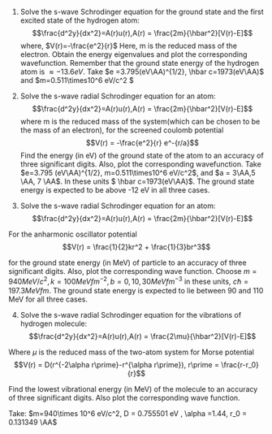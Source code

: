 1.  Solve the s-wave Schrodinger equation for the ground state and the first excited state of the hydrogen atom:
$$\frac{d^2y}{dx^2}=A(r)u(r),A(r) = \frac{2m}{\hbar^2}[V(r)-E]$$where, $V(r)=-\frac{e^2}{r}$
Here, m is the reduced mass of the electron. Obtain the energy eigenvalues and plot the corresponding wavefunction. Remember that the ground state energy of the hydrogen atom is $\approx -13.6 eV$. Take $e =3.795(eV\AA)^{1/2}, \hbar c=1973(eV\AA)$ and $m=0.511\times10^6 eV/c^2  $

2. Solve the s-wave radial Schrodinger equation for an atom:
$$\frac{d^2y}{dx^2}=A(r)u(r),A(r) = \frac{2m}{\hbar^2}[V(r)-E]$$
where m is the reduced mass of the system(which can be chosen to be the mass of an electron), for the screened coulomb potential
$$V(r) = -\frac{e^2}{r} e^-{r/a}$$
Find the energy (in eV) of the ground state of the atom to an accuracy of three significant digits. Also, plot the corresponding wavefunction. Take $e=3.795 (eV\AA)^{1/2}, m=0.511\times10^6 eV/c^2$, and $a = 3\AA,5 \AA, 7 \AA$. In these units $ \hbar c=1973(eV\AA)$. The ground state energy is expected to be above -12 eV in all three cases.

3. Solve the s-wave radial Schrodinger equation for an atom:
  $$\frac{d^2y}{dx^2}=A(r)u(r),A(r) = \frac{2m}{\hbar^2}[V(r)-E]$$

  For the anharmonic oscillator potential
  $$V(r) = \frac{1}{2}kr^2 + \frac{1}{3}br^3$$

  for the ground state energy (in MeV) of particle to an accuracy of three significant digits. Also, plot the corresponding wave function. Choose $m = 940 MeV/c^2,k=100MeVfm^{-2},b=0,10,30 MeVfm^{-3}$ in these units, $c\hbar = 197.3 MeVfm$. The ground state energy is expected to lie between 90 and 110 MeV for all three cases.

4. Solve the s-wave radial Schrodinger equation for the vibrations of hydrogen molecule:
  $$\frac{d^2y}{dx^2}=A(r)u(r),A(r) = \frac{2\mu}{\hbar^2}[V(r)-E]$$

  Where $\mu$ is the reduced mass of the two-atom system for Morse potential
  $$V(r) = D(r^{-2\alpha r\prime}-r^{\alpha r\prime}), r\prime = \frac{r-r_0}{r}$$

  Find the lowest vibrational energy (in MeV) of the molecule to an accuracy of three significant digits. Also plot the corresponding wave function. 

  Take: $m=940\times 10^6 eV/c^2, D = 0.755501 eV , \alpha =1.44, r_0 = 0.131349 \AA$
